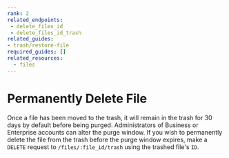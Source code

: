 ```yaml
---
rank: 2
related_endpoints:
 - delete_files_id
 - delete_files_id_trash
related_guides:
- trash/restore-file
required_guides: []
related_resources:
  - files
---
```


# Permanently Delete File

Once a file has been moved to the trash, it will remain in the trash for 30
days by default before being purged. Administrators of Business or
Enterprise accounts can alter the purge window. If you wish to permanently
delete the file from the trash before the purge window expires, make a `DELETE`
request to `/files/:file_id/trash` using the trashed file's `ID`.

<Samples id='delete_files_id_trash' />
